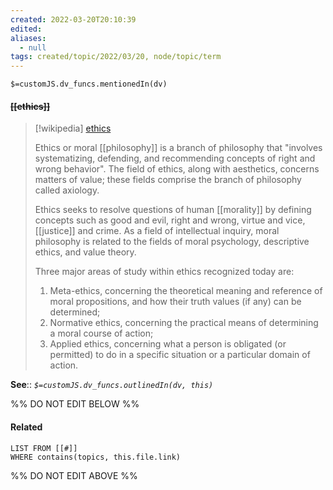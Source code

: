 ```yaml
---
created: 2022-03-20T20:10:39 
edited: 
aliases:
  - null
tags: created/topic/2022/03/20, node/topic/term
---
```

`$=customJS.dv_funcs.mentionedIn(dv)`

#### <s class="topic-title">[[ethics]]</s>

> [!wikipedia] [ethics](https://en.wikipedia.org/wiki/Ethics)
> 
> Ethics or moral [[philosophy]] is a branch of philosophy that "involves systematizing, defending, and recommending concepts of right and wrong behavior". The field of ethics, along with aesthetics, concerns matters of value; these fields comprise the branch of philosophy called axiology.
> 
> Ethics seeks to resolve questions of human [[morality]] by defining concepts such as good and evil, right and wrong, virtue and vice, [[justice]] and crime. As a field of intellectual inquiry, moral philosophy is related to the fields of moral psychology, descriptive ethics, and value theory.
> 
> Three major areas of study within ethics recognized today are:
> 
> 1. Meta-ethics, concerning the theoretical meaning and reference of moral propositions, and how their truth values (if any) can be determined;
> 2. Normative ethics, concerning the practical means of determining a moral course of action;
> 3. Applied ethics, concerning what a person is obligated (or permitted) to do in a specific situation or a particular domain of action.
>


**See**::
*`$=customJS.dv_funcs.outlinedIn(dv, this)`*

%% DO NOT EDIT BELOW %%

#### Related 

```dataview
LIST FROM [[#]]
WHERE contains(topics, this.file.link)
```
%% DO NOT EDIT ABOVE %%
